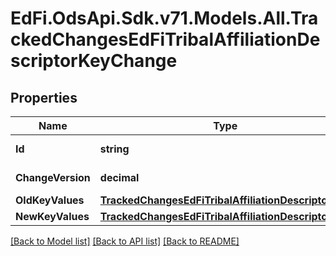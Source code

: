 # EdFi.OdsApi.Sdk.v71.Models.All.TrackedChangesEdFiTribalAffiliationDescriptorKeyChange

## Properties

Name | Type | Description | Notes
------------ | ------------- | ------------- | -------------
**Id** | **string** | Resource identifier | [optional] 
**ChangeVersion** | **decimal** | Change version | [optional] 
**OldKeyValues** | [**TrackedChangesEdFiTribalAffiliationDescriptorKey**](TrackedChangesEdFiTribalAffiliationDescriptorKey.md) |  | [optional] 
**NewKeyValues** | [**TrackedChangesEdFiTribalAffiliationDescriptorKey**](TrackedChangesEdFiTribalAffiliationDescriptorKey.md) |  | [optional] 

[[Back to Model list]](../README.md#documentation-for-models) [[Back to API list]](../README.md#documentation-for-api-endpoints) [[Back to README]](../README.md)


